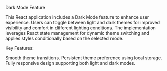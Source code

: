 Dark Mode Feature

This React application includes a Dark Mode feature to enhance user experience. Users can toggle between light and dark themes for improved visibility and comfort in different lighting conditions. The implementation leverages React state management for dynamic theme switching and applies styles conditionally based on the selected mode.

Key Features:

Smooth theme transitions.
Persistent theme preference using local storage.
Fully responsive design supporting both light and dark modes.
